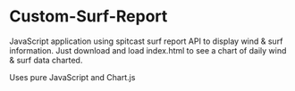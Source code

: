 # Custom-Surf-Report

JavaScript application using spitcast surf report API to display wind & surf information. Just download and load index.html to see a chart of daily wind
& surf data charted.

Uses pure JavaScript and Chart.js
